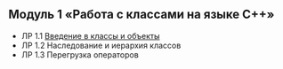 ## Модуль 1 «Работа с классами на языке С++»

* ЛР 1.1 [Введение в классы и объекты](https://github.com/Ms1black/educational-repository/tree/high-level-programming/lab_02_01_01)
* ЛР 1.2 Наследование и иерархия классов
* ЛР 1.3 Перегрузка операторов
